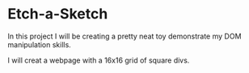 # Etch-a-Sketch

In this project I will be creating a pretty neat toy demonstrate my DOM manipulation skills.

I will creat a webpage with a 16x16 grid of square divs. 



